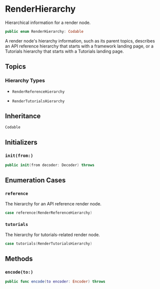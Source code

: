 # RenderHierarchy

Hierarchical information for a render node.

``` swift
public enum RenderHierarchy: Codable 
```

A render node's hierarchy information, such as its parent topics,
describes an API reference hierarchy that starts with a framework
landing page, or a Tutorials hierarchy that starts with a Tutorials landing page.

## Topics

### Hierarchy Types

  - `RenderReferenceHierarchy`

  - `RenderTutorialsHierarchy`

## Inheritance

`Codable`

## Initializers

### `init(from:)`

``` swift
public init(from decoder: Decoder) throws 
```

## Enumeration Cases

### `reference`

The hierarchy for an API reference render node.

``` swift
case reference(RenderReferenceHierarchy)
```

### `tutorials`

The hierarchy for tutorials-related render node.

``` swift
case tutorials(RenderTutorialsHierarchy)
```

## Methods

### `encode(to:)`

``` swift
public func encode(to encoder: Encoder) throws 
```
